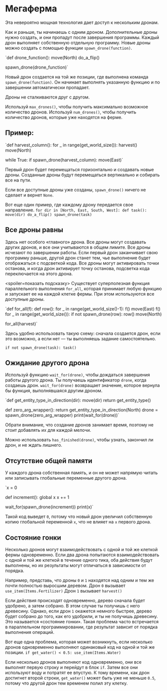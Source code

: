 # Мегаферма
Эта невероятно мощная технология дает доступ к нескольким дронам. 

Как и раньше, ты начинаешь с одним дроном. Дополнительные дроны нужно создать, и они пропадут после завершения программы.
Каждый дрон выполняет собственную отдельную программу. Новые дроны можно создать с помощью функции `spawn_drone(function)`.

`def drone_function():
    move(North)
    do_a_flip()

spawn_drone(drone_function)`

Новый дрон создается на той же позиции, где выполнена команда `spawn_drone(function)`. Он начинает выполнять указанную функцию и по завершении автоматически пропадает.

Дроны не сталкиваются друг с другом. 

Используй `max_drones()`, чтобы получить максимально возможное количество дронов.
Используй `num_drones()`, чтобы получить количество дронов, которые уже находятся на ферме.


## Пример:
`def harvest_column():
    for _ in range(get_world_size()):
        harvest()
        move(North)

while True:
    if spawn_drone(harvest_column):
        move(East)`

Первый дрон будет перемещаться горизонтально и создавать новые дроны. Созданные дроны будут перемещаться вертикально и собирать все на пути.

Если все доступные дроны уже созданы, `spawn_drone()` ничего не сделает и вернет `None`.

Вот еще один пример, где каждому дрону передается свое направление.
`for dir in [North, East, South, West]:
    def task():
        move(dir)
        do_a_flip()
    spawn_drone(task)`

## Все дроны равны
Здесь нет особого «главного» дрона. Все дроны могут создавать других дронов, и все они учитываются в общем лимите. Все дроны исчезают по завершении работы. Если первый дрон заканчивает свою программу раньше, другой дрон станет тем, чье выполнение будет отображаться с подсветкой кода. Все дроны могут активировать точки останова, и когда дрон активирует точку останова, подсветка кода переключается на этого дрона.

<spoiler=показать подсказку> Существует суперполезная функция параллельного выполнения `for_all`, которая принимает любую функцию и запускает ее на каждой клетке фермы. При этом используются все доступные дроны.

`def for_all(f):
	def row():
		for _ in range(get_world_size()-1):
			f()
			move(East)
		f()
	for _ in range(get_world_size()):
		if not spawn_drone(row):
			row()
		move(North)

for_all(harvest)`

Здесь удобно использовать такую схему: сначала создается дрон, если это возможно, а если нет — ты выполняешь задание самостоятельно.

`if not spawn_drone(task):
	task()`
</spoiler>

## Ожидание другого дрона
Используй функцию `wait_for(drone)`, чтобы дождаться завершения работы другого дрона. Ты получаешь идентификатор `drone`, когда создаешь дрон.
`wait_for(drone)` возвращает значение, которое вернула бы функция, выполнявшаяся другим дроном.

`def get_entity_type_in_direction(dir):
    move(dir)
    return get_entity_type()

def zero_arg_wrapper():
    return get_entity_type_in_direction(North)
drone = spawn_drone(zero_arg_wrapper)
print(wait_for(drone))`

Обрати внимание, что создание дронов занимает время, поэтому не стоит добавлять их для каждой мелочи.

Можно использовать `has_finished(drone)`, чтобы узнать, закончил ли дрон, и не ждать лишнего.

## Отсутствие общей памяти
У каждого дрона собственная память, и он не может напрямую читать или записывать глобальные переменные другого дрона.

`x = 0

def increment():
    global x
    x += 1

wait_for(spawn_drone(increment))
print(x)`

Такой код выведет `0`, потому что новый дрон увеличил собственную копию глобальной переменной `x`, что не влияет на `x` первого дрона.

## Состояние гонки
Несколько дронов могут взаимодействовать с одной и той же клеткой фермы одновременно. Если два дрона попытаются взаимодействовать с одной и той же клеткой в течение одного тика, оба действия будут выполнены, но их результаты могут отличаться в зависимости от порядка.

Например, представь, что дроны `0` и `1` находятся над одним и тем же почти полностью выросшим деревом.
Дрон `0` вызывает
`use_item(Items.Fertilizer)`
Дрон `1` вызывает
`harvest()`

Если действия происходят одновременно, дерево сначала будет удобрено, а затем собрано. В этом случае ты получишь с него древесину. Однако, если дрон `1` окажется немного быстрее, дерево будет собрано до того, как его удобрили, и ты не получишь древесину.
Это называется «состояние гонки». Такая проблема часто встречается в параллельном программировании, где результат зависит от порядка выполнения операций.

Вот еще одна проблема, которая может возникнуть, если несколько дронов одновременно выполняют одинаковый код на одной и той же позиции.
`if get_water() < 0.5:
    use_item(Items.Water)`

Если несколько дронов выполняют код одновременно, они все выполнят первую строку и перейдут в блок `if`. Затем все они используют воду и потратят ее впустую.
К тому времени, как дрон достигнет второй строки, `get_water()` может быть уже не меньше `0.5`, потому что другой дрон тем временем полил эту клетку.